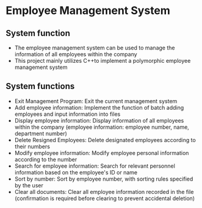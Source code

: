 # Employee Management System
## System function
- The employee management system can be used to manage the information of all employees within the company
- This project mainly utilizes C++to implement a polymorphic employee management system
## System functions
- Exit Management Program: Exit the current management system
- Add employee information: Implement the function of batch adding employees and input information into files
- Display employee information: Display information of all employees within the company (employee information: employee number, name, department number)
- Delete Resigned Employees: Delete designated employees according to their numbers
- Modify employee information: Modify employee personal information according to the number
- Search for employee information: Search for relevant personnel information based on the employee's ID or name
- Sort by number: Sort by employee number, with sorting rules specified by the user
- Clear all documents: Clear all employee information recorded in the file (confirmation is required before clearing to prevent accidental deletion)
